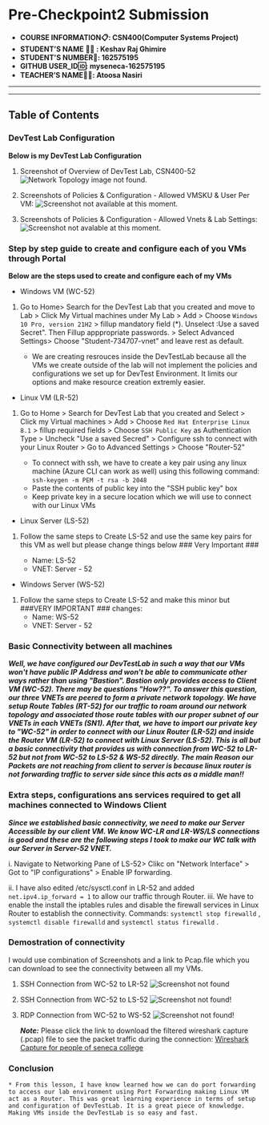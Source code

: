 # Pre-Checkpoint2 Submission

- **COURSE INFORMATION📋: CSN400(Computer Systems Project)**
- **STUDENT’S NAME :student: : Keshav Raj Ghimire**
- **STUDENT'S NUMBER🔢: 162575195**
- **GITHUB USER_ID🆔: myseneca-162575195**
- **TEACHER’S NAME👩‍🏫: Atoosa Nasiri**
---
---
## Table of Contents




### DevTest Lab Configuration
**Below is my DevTest Lab Configuration**

1. Screenshot of Overview of DevTest Lab, CSN400-52
   ![Network Topology image not found.](../Pre-Checkpoint2/DevTestConfigurationOverview.jpg)

2. Screenshots of Policies & Configuration - Allowed VMSKU & User Per VM:
     ![Screenshot not available at this moment.](VirtualMachineSKU&VMperUSer.jpg)
3. Screenshots of Policies & Configuration - Allowed Vnets & Lab Settings:
   ![Screenshot not avalable at this moment.](Lab%20Setting%20and%20Virtual%20Networks.jpg)

### Step by step guide to create and configure each of you VMs through Portal


**Below are the steps used to create and configure each of my VMs**

* Windows VM (WC-52)

1. Go to Home> Search for the DevTest Lab that you created and move to Lab > Click My Virtual machines under My Lab > Add > Choose `Windows 10 Pro, version 21H2` > fillup mandatory field (*). Unselect :Use a saved Secret". Then Fillup apppropriate passwords. > Select Advanced Settings> Choose "Student-734707-vnet" and leave rest as default.
    
    - We are creating resrouces inside the DevTestLab because all the VMs we create outside of the lab will not implement the policies and configurations we set up for DevTest Environment. It limits our options and make resource creation extremly easier.

* Linux VM (LR-52)
1. Go to Home > Search for DevTest Lab that you created and Select > Click my Virtual machines > Add > Choose `Red Hat Enterprise Linux 8.1` > fillup required fields  > Choose `SSH Public Key` as Authentication Type > Uncheck "Use a saved Secred" > Configure ssh to connect with your Linux Router > Go to Advanced Settings > Choose "Router-52"

   * To connect with ssh, we have to create a key pair using any linux machine (Azure CLI can work as well) using this following command: `ssh-keygen -m PEM -t rsa -b 2048`
   * Paste the contents of public key into the "SSH public key" box
   * Keep private key in a secure location which we will use to connect with our Linux VMs

* Linux Server (LS-52)
   
1. Follow the same steps to Create LS-52 and use the same key pairs for this VM as well but please change things below ### Very Important ###
   
   * Name: LS-52
   * VNET: Server - 52
  
* Windows Server (WS-52)
  
1. Follow the same steps to Create LS-52 and make this minor but ###VERY IMPORTANT ### changes:
   * Name: WS-52
   * VNET: Server - 52 

### Basic Connectivity between all machines

   ***Well, we have configured our DevTestLab in such a way that our VMs won't have public IP Address and won't be able to communicate other ways rather than using "Bastion". Bastion only provides access to Client VM (WC-52). There may be questions "How??". To answer this question, our three VNETs are peered to form a private network topology. We have setup Route Tables (RT-52) for our traffic to roam around our network topology and associated those route tables with our proper subnet of our VNETs in each VNETs (SN1). After that, we have to import our private key to "WC-52" in order to connect with our Linux Router (LR-52) and inside the Router VM (LR-52) to connect with Linux Server (LS-52). This is all but a basic connectivity that provides us with connection from WC-52 to LR-52 but not from WC-52 to LS-52 & WS-52 directly. The main Reason our Packets are not reaching from client to server is because linux router is not forwarding traffic to server side since this acts as a middle man!!***

### Extra steps, configurations ans services required to get all machines connected to Windows Client
  ***Since we established basic connectivity, we need to make our Server Accessible by our client VM. We know WC-LR and LR-WS/LS connections is good and these are the following steps I took to make our WC talk with our Server in Server-52 VNET.*** 
  
   i. Navigate to Networking Pane of LS-52> Clikc on "Network Interface" > Got to "IP configurations" > Enable IP forwarding.
   
   ii. I have also edited /etc/sysctl.conf in LR-52 and added `net.ipv4.ip_forward = 1` to allow our traffic through Router. 
   iii. We have to enable the install the iptables rules and disable the firewall services in Linux Router to establish the connectivity. Commands: `systemctl stop firewalld` , `systemctl disable firewalld` and `systemctl status firewalld` .


### Demostration of connectivity

I would use combination of Screenshots and a link to Pcap.file which you can download to see the connectivity between all my VMs.

1. SSH Connection from WC-52 to LR-52
   ![Screenshot not found](./screenshots%20for%20demonstration/WC-LR.jpg)

2. SSH Connection from WC-52 to LS-52
   ![Screenshot not found!](./screenshots%20for%20demonstration/WC-LS.jpg)

3. RDP Connection from WC-52 to WS-52
   ![Screenshot not found!](./screenshots%20for%20demonstration/WC-WS.jpg)

   ***Note:*** Please click the link to download the filtered wireshark capture (.pcap) file to see the packet traffic during the connection: 
    [Wireshark Capture for people of seneca college](https://seneca-my.sharepoint.com/:u:/g/personal/krghimire_myseneca_ca/EfbUeLYNj6pEld5Z89Zh0nMBui9h2sULzY-iezDdmkUZuA?e=vzOyGe)

### Conclusion

    * From this lesson, I have know learned how we can do port forwarding to access our lab environment using Port Forwarding making Linux VM act as a Router. This was great learning experience in terms of setup and configuration of DevTestLab. It is a great piece of knowledge. Making VMs inside the DevTestLab is so easy and fast.